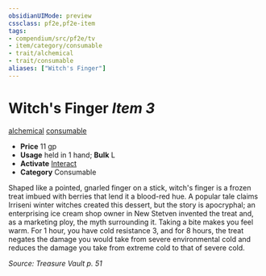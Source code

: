 ```yaml
---
obsidianUIMode: preview
cssclass: pf2e,pf2e-item
tags:
- compendium/src/pf2e/tv
- item/category/consumable
- trait/alchemical
- trait/consumable
aliases: ["Witch's Finger"]
---
```

# Witch's Finger *Item 3*  
[alchemical](rules/traits/alchemical.md)  [consumable](rules/traits/consumable.md)  

- **Price** 11 gp
- **Usage** held in 1 hand; **Bulk** L
- **Activate** [Interact](rules/actions/interact.md)
- **Category** Consumable

Shaped like a pointed, gnarled finger on a stick, witch's finger is a frozen treat imbued with berries that lend it a blood-red hue. A popular tale claims Irriseni winter witches created this dessert, but the story is apocryphal; an enterprising ice cream shop owner in New Stetven invented the treat and, as a marketing ploy, the myth surrounding it. Taking a bite makes you feel warm. For 1 hour, you have cold resistance 3, and for 8 hours, the treat negates the damage you would take from severe environmental cold and reduces the damage you take from extreme cold to that of severe cold.

*Source: Treasure Vault p. 51*